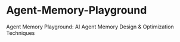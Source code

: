 # Agent-Memory-Playground
Agent Memory Playground: AI Agent Memory Design &amp; Optimization Techniques
